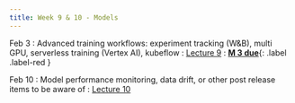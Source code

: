 ```yaml
---
title: Week 9 & 10 - Models   
---
```


Feb 3
: Advanced training workflows: experiment tracking (W&B), multi GPU, serverless training (Vertex AI), kubeflow
  : [Lecture 9](../assets/lectures/lecture8/04_model1_advanced_training.pdf)
: [**M 3 due**](https://pwdomination.github.io/AI-5/milestone3/){: .label .label-red }


Feb 10
: Model performance monitoring, data drift, or other post release items to be aware of
  : [Lecture 10](../assets/lectures/lecture10/05_model3_performance_monitoring.pdf)